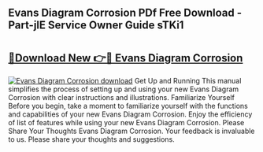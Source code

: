 ## Evans Diagram Corrosion PDf Free Download - Part-jlE Service Owner Guide sTKi1

# <h2><a href="http://dfkyop0.blite.top/?on=Evans+Diagram+Corrosion">🔗Download New 👉🔴 Evans Diagram Corrosion</a></h2>

[![Evans Diagram Corrosion download](https://i.imgur.com/lujVjoI.png)](http://dfkyop0.blite.top/?on=Evans+Diagram+Corrosion)
Get Up and Running This manual simplifies the process of setting up and using your new Evans Diagram Corrosion with clear instructions and illustrations. Familiarize Yourself Before you begin, take a moment to familiarize yourself with the functions and capabilities of your new Evans Diagram Corrosion. Enjoy the efficiency of list of features while using your new Evans Diagram Corrosion. Please Share Your Thoughts Evans Diagram Corrosion. Your feedback is invaluable to us. Please share your thoughts and suggestions.
